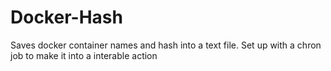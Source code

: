 # Docker-Hash
Saves docker container names and hash into a text file. Set up with a chron job to make it into a interable action

